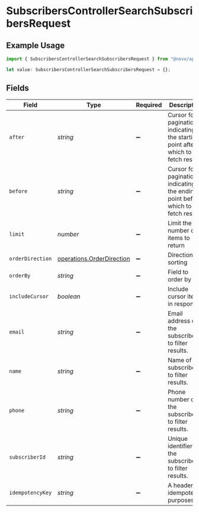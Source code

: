 # SubscribersControllerSearchSubscribersRequest

## Example Usage

```typescript
import { SubscribersControllerSearchSubscribersRequest } from "@novu/api/models/operations";

let value: SubscribersControllerSearchSubscribersRequest = {};
```

## Fields

| Field                                                                             | Type                                                                              | Required                                                                          | Description                                                                       |
| --------------------------------------------------------------------------------- | --------------------------------------------------------------------------------- | --------------------------------------------------------------------------------- | --------------------------------------------------------------------------------- |
| `after`                                                                           | *string*                                                                          | :heavy_minus_sign:                                                                | Cursor for pagination indicating the starting point after which to fetch results. |
| `before`                                                                          | *string*                                                                          | :heavy_minus_sign:                                                                | Cursor for pagination indicating the ending point before which to fetch results.  |
| `limit`                                                                           | *number*                                                                          | :heavy_minus_sign:                                                                | Limit the number of items to return                                               |
| `orderDirection`                                                                  | [operations.OrderDirection](../../models/operations/orderdirection.md)            | :heavy_minus_sign:                                                                | Direction of sorting                                                              |
| `orderBy`                                                                         | *string*                                                                          | :heavy_minus_sign:                                                                | Field to order by                                                                 |
| `includeCursor`                                                                   | *boolean*                                                                         | :heavy_minus_sign:                                                                | Include cursor item in response                                                   |
| `email`                                                                           | *string*                                                                          | :heavy_minus_sign:                                                                | Email address of the subscriber to filter results.                                |
| `name`                                                                            | *string*                                                                          | :heavy_minus_sign:                                                                | Name of the subscriber to filter results.                                         |
| `phone`                                                                           | *string*                                                                          | :heavy_minus_sign:                                                                | Phone number of the subscriber to filter results.                                 |
| `subscriberId`                                                                    | *string*                                                                          | :heavy_minus_sign:                                                                | Unique identifier of the subscriber to filter results.                            |
| `idempotencyKey`                                                                  | *string*                                                                          | :heavy_minus_sign:                                                                | A header for idempotency purposes                                                 |